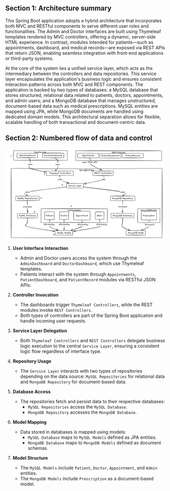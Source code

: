 ## Section 1: Architecture summary



This Spring Boot application adopts a hybrid architecture that incorporates both MVC and RESTful components to serve different user roles and functionalities. The Admin and Doctor interfaces are built using Thymeleaf templates rendered by MVC controllers, offering a dynamic, server-side HTML experience. In contrast, modules intended for patients—such as appointments, dashboard, and medical records—are exposed via REST APIs that return JSON, enabling seamless integration with front-end applications or third-party systems.

At the core of the system lies a unified service layer, which acts as the intermediary between the controllers and data repositories. This service layer encapsulates the application's business logic and ensures consistent interaction patterns across both MVC and REST components. The application is backed by two types of databases: a MySQL database that stores structured, relational data related to patients, doctors, appointments, and admin users; and a MongoDB database that manages unstructured, document-based data such as medical prescriptions. MySQL entities are mapped using JPA, while MongoDB documents are handled using dedicated domain models. This architectural separation allows for flexible, scalable handling of both transactional and document-centric data.

## Section 2: Numbered flow of data and control

![Architecture Diagram](images/architecture-diagram.png)

1. **User Interface Interaction**  
   - Admin and Doctor users access the system through the `AdminDashboard` and `DoctorDashboard`, which use Thymeleaf templates.  
   - Patients interact with the system through `Appointments`, `PatientDashboard`, and `PatientRecord` modules via RESTful JSON APIs.

2. **Controller Invocation**  
   - The dashboards trigger `Thymeleaf Controllers`, while the REST modules invoke `REST Controllers`.  
   - Both types of controllers are part of the Spring Boot application and handle incoming user requests.

3. **Service Layer Delegation**  
   - Both `Thymeleaf Controllers` and `REST Controllers` delegate business logic execution to the central `Service Layer`, ensuring a consistent logic flow regardless of interface type.

4. **Repository Usage**  
   - The `Service Layer` interacts with two types of repositories depending on the data source: `MySQL Repositories` for relational data and `MongoDB Repository` for document-based data.

5. **Database Access**  
   - The repositories fetch and persist data to their respective databases:  
     - `MySQL Repositories` access the `MySQL Database`.  
     - `MongoDB Repository` accesses the `MongoDB Database`.

6. **Model Mapping**  
   - Data stored in databases is mapped using models:  
     - `MySQL Database` maps to `MySQL Models` defined as JPA entities.  
     - `MongoDB Database` maps to `MongoDB Models` defined as document schemas.

7. **Model Structure**  
   - The `MySQL Models` include `Patient`, `Doctor`, `Appointment`, and `Admin` entities.  
   - The `MongoDB Models` include `Prescription` as a document-based model.
